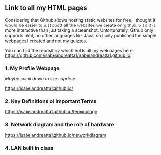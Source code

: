 ## Link to all my HTML pages 

Considering that Github allows hosting static websites for free, I thought it would be easier to just postt all the websites we create on github.io so it is more interactive than just taking a screenshot. Unfortunately, Github only supports html, no other languages like Java, so I only published the simple webpages I created and not my quizzes. 

You can find the repository which holds all my web pages here: https://github.com/isabelandreatta1/isabelandreatta1.github.io. 


### 1. My Profile Webpage 

*Maybe scroll down to see suprirse*

https://isabelandreatta1.github.io/

### 2. Key Definitions of Important Terms 

https://isabelandreatta1.github.io/terminology

### 3. Network diagram and the role of hardware

https://isabelandreatta1.github.io/networkdiagram

### 4. LAN built in class 






